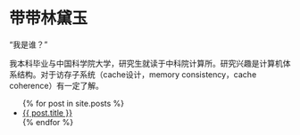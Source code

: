 # 带带林黛玉

“我是谁？”

我本科毕业与中国科学院大学，研究生就读于中科院计算所。研究兴趣是计算机体系结构。对于访存子系统（cache设计，memory consistency，cache coherence）有一定了解。

<ul>
  {% for post in site.posts %}
    <li>
      <a href="{{ post.url }}">{{ post.title }}</a>
    </li>
  {% endfor %}
</ul>